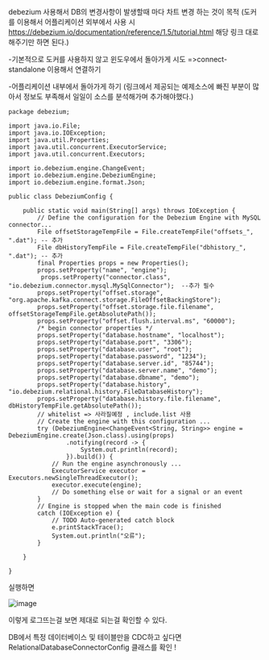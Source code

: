 debezium 사용해서  DB의 변경사항이 발생할때 마다 차트 변경 하는 것이 목적 
(도커를 이용해서 어플리케이션 외부에서 사용 시 https://debezium.io/documentation/reference/1.5/tutorial.html 해당 링크 대로 해주기만 하면 된다.)

-기본적으로 도커를 사용하지 않고 윈도우에서 돌아가게 시도 
  =>connect-standalone 이용해서 연결하기




-어플리케이션 내부에서 돌아가게 하기 (링크에서 제공되는 예제소스에 빠진 부분이 많아서 정보도 부족해서 일일이 소스를 분석해가며 추가해야했다.)
```
package debezium;

import java.io.File;
import java.io.IOException;
import java.util.Properties;
import java.util.concurrent.ExecutorService;
import java.util.concurrent.Executors;

import io.debezium.engine.ChangeEvent;
import io.debezium.engine.DebeziumEngine;
import io.debezium.engine.format.Json;

public class DebeziumConfig {
	
	public static void main(String[] args) throws IOException {
		// Define the configuration for the Debezium Engine with MySQL connector...
		File offsetStorageTempFile = File.createTempFile("offsets_", ".dat"); -- 추가
        File dbHistoryTempFile = File.createTempFile("dbhistory_", ".dat"); -- 추가
		final Properties props = new Properties();
		props.setProperty("name", "engine");
		 props.setProperty("connector.class", "io.debezium.connector.mysql.MySqlConnector");  --추가 필수
		props.setProperty("offset.storage", "org.apache.kafka.connect.storage.FileOffsetBackingStore");
		props.setProperty("offset.storage.file.filename", offsetStorageTempFile.getAbsolutePath());
		props.setProperty("offset.flush.interval.ms", "60000");
		/* begin connector properties */
		props.setProperty("database.hostname", "localhost");
		props.setProperty("database.port", "3306");
		props.setProperty("database.user", "root");
		props.setProperty("database.password", "1234");
		props.setProperty("database.server.id", "85744");
		props.setProperty("database.server.name", "demo");
		props.setProperty("database.dbname", "demo");
		props.setProperty("database.history", "io.debezium.relational.history.FileDatabaseHistory");
		props.setProperty("database.history.file.filename", dbHistoryTempFile.getAbsolutePath());
		// whitelist => 사라질예정 , include.list 사용
		// Create the engine with this configuration ...
		try (DebeziumEngine<ChangeEvent<String, String>> engine = DebeziumEngine.create(Json.class).using(props)
				.notifying(record -> {
					System.out.println(record);
				}).build()) {
			// Run the engine asynchronously ...
			ExecutorService executor = Executors.newSingleThreadExecutor();
			executor.execute(engine);
			// Do something else or wait for a signal or an event
		}
		// Engine is stopped when the main code is finished
		catch (IOException e) {
			// TODO Auto-generated catch block
			e.printStackTrace();
			System.out.println("오류");
		}

	}

}

```
실행하면  

![image](https://github.com/2nho/personal-study/assets/97571604/cb241399-4073-4bb6-979b-9d38116efb90)

이렇게 로그뜨는걸 보면 제대로 되는걸 확인할 수 있다.


DB에서 특정 데이터베이스 및 테이블만을 CDC하고 싶다면 RelationalDatabaseConnectorConfig 클래스를 확인 !
